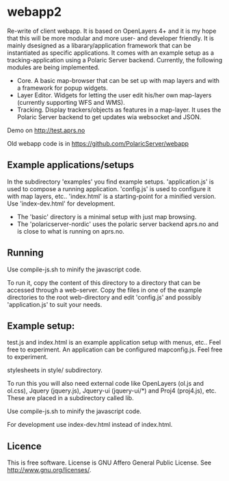 # webapp2
Re-write of client webapp. It is based on OpenLayers 4+ and it is my hope that this will be more modular and more user- and developer friendly. It is mainly dsesigned as a libarary/application framework that can be instantiated as specific applications. It comes with an example setup as a tracking-application using a Polaric Server backend. Currently, the following modules are being implemented. 

* Core. A basic map-browser that can be set up with map layers and with a framework for popup widgets. 
* Layer Editor. Widgets for letting the user edit his/her own map-layers (currently supporting WFS and WMS). 
* Tracking. Display trackers/objects as features in a map-layer. It uses the Polaric Server backend to get updates wia websocket and JSON. 

Demo on http://test.aprs.no

Old webapp code is in https://github.com/PolaricServer/webapp


## Example applications/setups

In the subdirectory 'examples' you find example setups. 'application.js' is used to compose a running application. 'config.js' is used to configure it with map layers, etc.. 'index.html' is a starting-point for a minified version. Use 'index-dev.html' for development. 

* The 'basic' directory is a minimal setup with just map browsing. 
* The 'polaricserver-nordic' uses the polaric server backend aprs.no and is close to what is running on aprs.no. 
  
  
## Running 

Use compile-js.sh to minify the javascript code. 

To run it, copy the content of this directory to a directory that can be accessed through a web-server. Copy the files in one of the example directories to the root web-directory and edit 'config.js' and possibly 'application.js' to suit your needs.  



## Example setup: 
  test.js and index.html is an example application setup with menus, etc.. Feel free to experiment.
  An application can be configured mapconfig.js. Feel free to experiment.
  
  stylesheets in style/ subdirectory. 
  
  
  To run this you will also need external code like OpenLayers (ol.js and ol.css), Jquery (jquery.js), Jquery-ui (jquery-ui/*) and Proj4 (proj4.js), etc. These are placed in a subdirectory called lib.
  
  Use compile-js.sh to minify the javascript code. 
  
  For development use index-dev.html instead of index.html. 
  
## Licence
This is free software. License is GNU Affero General Public License. See <http://www.gnu.org/licenses/>.

